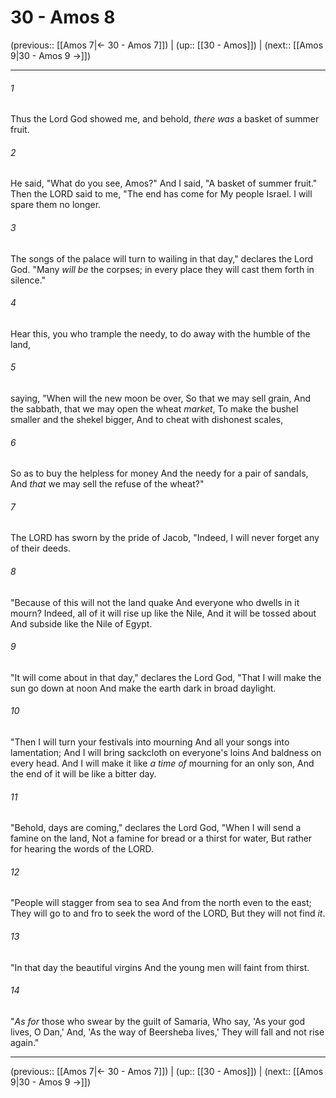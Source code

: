 # 30 - Amos 8

(previous:: [[Amos 7|← 30 - Amos 7]]) | (up:: [[30 - Amos]]) | (next:: [[Amos 9|30 - Amos 9 →]])

***


###### 1 
Thus the Lord God showed me, and behold, _there was_ a basket of summer fruit. 

###### 2 
He said, "What do you see, Amos?" And I said, "A basket of summer fruit." Then the LORD said to me, "The end has come for My people Israel. I will spare them no longer. 

###### 3 
The songs of the palace will turn to wailing in that day," declares the Lord God. "Many _will be_ the corpses; in every place they will cast them forth in silence." 

###### 4 
Hear this, you who trample the needy, to do away with the humble of the land, 

###### 5 
saying, "When will the new moon be over, So that we may sell grain, And the sabbath, that we may open the wheat _market_, To make the bushel smaller and the shekel bigger, And to cheat with dishonest scales, 

###### 6 
So as to buy the helpless for money And the needy for a pair of sandals, And _that_ we may sell the refuse of the wheat?" 

###### 7 
The LORD has sworn by the pride of Jacob, "Indeed, I will never forget any of their deeds. 

###### 8 
"Because of this will not the land quake And everyone who dwells in it mourn? Indeed, all of it will rise up like the Nile, And it will be tossed about And subside like the Nile of Egypt. 

###### 9 
"It will come about in that day," declares the Lord God, "That I will make the sun go down at noon And make the earth dark in broad daylight. 

###### 10 
"Then I will turn your festivals into mourning And all your songs into lamentation; And I will bring sackcloth on everyone's loins And baldness on every head. And I will make it like _a time of_ mourning for an only son, And the end of it will be like a bitter day. 

###### 11 
"Behold, days are coming," declares the Lord God, "When I will send a famine on the land, Not a famine for bread or a thirst for water, But rather for hearing the words of the LORD. 

###### 12 
"People will stagger from sea to sea And from the north even to the east; They will go to and fro to seek the word of the LORD, But they will not find _it_. 

###### 13 
"In that day the beautiful virgins And the young men will faint from thirst. 

###### 14 
"_As for_ those who swear by the guilt of Samaria, Who say, 'As your god lives, O Dan,' And, 'As the way of Beersheba lives,' They will fall and not rise again."

***

(previous:: [[Amos 7|← 30 - Amos 7]]) | (up:: [[30 - Amos]]) | (next:: [[Amos 9|30 - Amos 9 →]])
